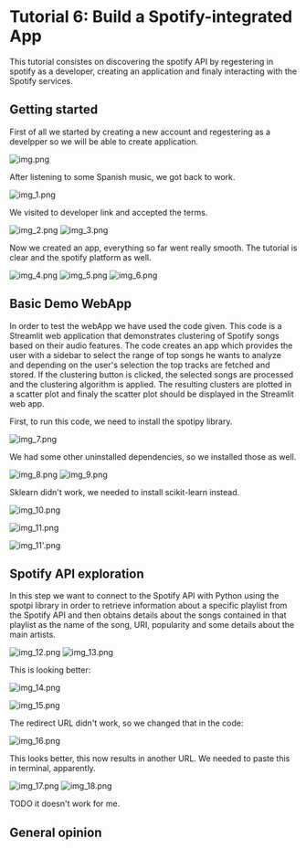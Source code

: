 # Tutorial 6: Build a Spotify-integrated App

This tutorial consistes on discovering the spotify API by regestering in spotify as a developer, creating an application and finaly interacting with the Spotify services.

## Getting started

First of all we started by creating a new account and regestering as a develpper so we will be able to create application.

![img.png](img.png)

After listening to some Spanish music, we got back to work.

![img_1.png](img_1.png)

We visited to developer link and accepted the terms.

![img_2.png](img_2.png)
![img_3.png](img_3.png)

Now we created an app, everything so far went really smooth. The 
tutorial is clear and the spotify platform as well.

![img_4.png](img_4.png)
![img_5.png](img_5.png)
![img_6.png](img_6.png)

## Basic Demo WebApp
In order to test the webApp we have used the code given.
This code is a Streamlit web application that demonstrates clustering of Spotify songs based on their audio features.
The code creates an app which provides the user with a sidebar to select the range of top songs he wants to analyze and depending on the user's selection the top tracks are fetched and stored. If the clustering button is clicked, the selected songs are processed and the clustering algorithm is applied.
The resulting clusters are plotted in a scatter plot and finaly the scatter plot should be displayed in the Streamlit web app.

First, to run this code, we need to install the spotipy library.

![img_7.png](img_7.png)

We had some other uninstalled dependencies, so we installed those as well.

![img_8.png](img_8.png)
![img_9.png](img_9.png)

Sklearn didn't work, we needed to install scikit-learn instead.

![img_10.png](img_10.png)


![img_11.png](img_11.png)


![img_11'.png](img_11'.png)

## Spotify API exploration
In this step we want to connect to the Spotify API with Python using the spotpi library in order to retrieve information about a specific playlist from the Spotify API and then obtains details about the songs contained in that playlist as the name of the song, URI, popularity and some details about the main artists. 

![img_12.png](img_12.png)
![img_13.png](img_13.png)

This is looking better:

![img_14.png](img_14.png)

![img_15.png](img_15.png)

The redirect URL didn't work, so we changed that in the code:

![img_16.png](img_16.png)

This looks better, this now results in another URL.
We needed to paste this in terminal, apparently.

![img_17.png](img_17.png)
![img_18.png](img_18.png)

TODO it doesn't work for me.

## General opinion
